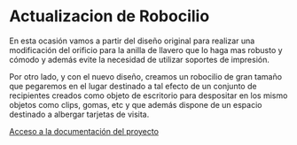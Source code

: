 # Actualizacion de Robocilio
En esta ocasión vamos a partir del diseño original para realizar una modificación del orificio para la anilla de llavero que lo haga mas robusto y cómodo y además evite la necesidad de utilizar soportes de impresión.

Por otro lado, y con el nuevo diseño, creamos un robocilio de gran tamaño que pegaremos en el lugar destinado a tal efecto de un conjunto de recipientes creados como objeto de escritorio para despositar en los mismo objetos como clips, gomas, etc y que además dispone de un espacio destinado a albergar tarjetas de visita.

[Acceso a la documentación del proyecto](https://clubroboticagranada.github.io/Actualizacion-de-Robocilio/)

